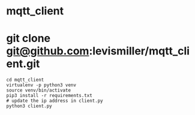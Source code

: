 # mqtt_client


# git clone git@github.com:levismiller/mqtt_client.git
```
cd mqtt_client
virtualenv -p python3 venv
source venv/bin/activate
pip3 install -r requirements.txt
# update the ip address in client.py 
python3 client.py
```